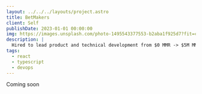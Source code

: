 ```yaml
---
layout: ../../../layouts/project.astro
title: BetMakers
client: Self
publishDate: 2023-01-01 00:00:00
img: https://images.unsplash.com/photo-1495543377553-b2aba1f925d7?fit=crop&w=1400&h=500&q=75
description: |
  Hired to lead product and technical development from $0 MMR -> $5M MMR.
tags:
  - react
  - typescript
  - devops
---
```


Coming soon
